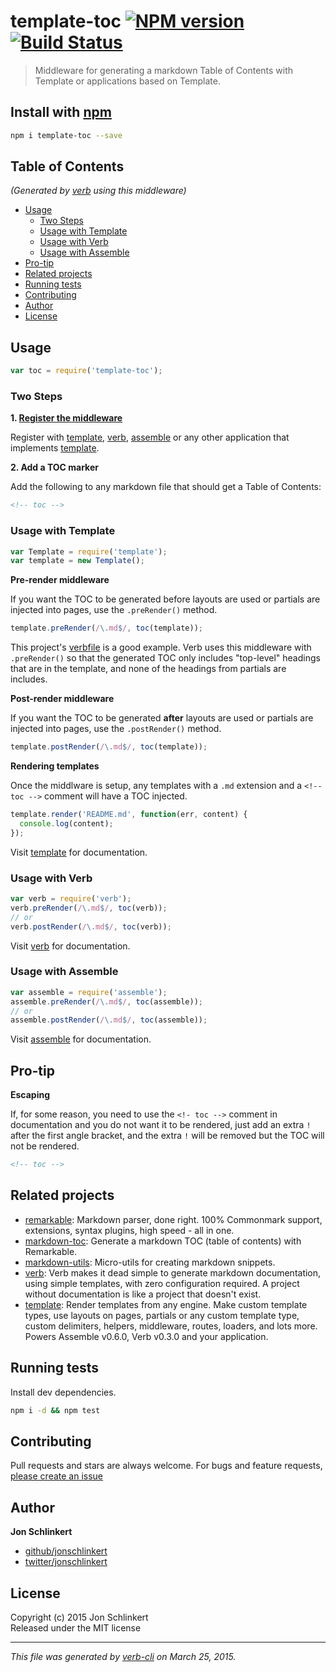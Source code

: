 # template-toc [![NPM version](https://badge.fury.io/js/template-toc.svg)](http://badge.fury.io/js/template-toc)  [![Build Status](https://travis-ci.org/jonschlinkert/template-toc.svg)](https://travis-ci.org/jonschlinkert/template-toc) 

> Middleware for generating a markdown Table of Contents with Template or applications based on Template.

## Install with [npm](npmjs.org)

```bash
npm i template-toc --save
```

## Table of Contents

_(Generated by [verb] using this middleware)_

<!-- toc -->

- [Usage](#usage)
  * [Two Steps](#two-steps)
  * [Usage with Template](#usage-with-template)
  * [Usage with Verb](#usage-with-verb)
  * [Usage with Assemble](#usage-with-assemble)
- [Pro-tip](#pro-tip)
- [Related projects](#related-projects)
- [Running tests](#running-tests)
- [Contributing](#contributing)
- [Author](#author)
- [License](#license)

<!-- tocstop -->

## Usage

```js
var toc = require('template-toc');
```

### Two Steps

**1. [Register the middleware](#usage-with-template)**

Register with [template], [verb], [assemble] or any other application that implements [template].


**2. Add a TOC marker**

Add the following to any markdown file that should get a Table of Contents:

```html
<!-- toc -->
```

### Usage with Template

```js
var Template = require('template');
var template = new Template();
```

**Pre-render middleware**

If you want the TOC to be generated before layouts are used or partials are injected into pages, use the `.preRender()` method. 

```js
template.preRender(/\.md$/, toc(template));
```

This project's [verbfile](./.verb.md) is a good example. Verb uses this middleware with `.preRender()` so that the generated TOC only includes "top-level" headings that are in the template, and none of the headings from partials are includes.


**Post-render middleware**

If you want the TOC to be generated **after** layouts are used or partials are injected into pages, use the `.postRender()` method. 

```js
template.postRender(/\.md$/, toc(template));
```

**Rendering templates**

Once the middlware is setup, any templates with a `.md` extension and a `<!-- toc -->` comment will have a TOC injected.

```js
template.render('README.md', function(err, content) {
  console.log(content);
});
```
Visit [template] for documentation.


### Usage with Verb

```js
var verb = require('verb');
verb.preRender(/\.md$/, toc(verb));
// or 
verb.postRender(/\.md$/, toc(verb));
```

Visit [verb] for documentation.

### Usage with Assemble

```js
var assemble = require('assemble');
assemble.preRender(/\.md$/, toc(assemble));
// or 
assemble.postRender(/\.md$/, toc(assemble));
```

Visit [assemble] for documentation.

## Pro-tip

**Escaping**

If, for some reason, you need to use the `<!- toc -->` comment in documentation and you do not want it to be rendered, just add an extra `!` after the first angle bracket, and the extra `!` will be removed but the TOC will not be rendered.

```html
<!-- toc -->
```

## Related projects
* [remarkable](https://github.com/jonschlinkert/remarkable): Markdown parser, done right. 100% Commonmark support, extensions, syntax plugins, high speed - all in one.
* [markdown-toc](https://github.com/jonschlinkert/markdown-toc): Generate a markdown TOC (table of contents) with Remarkable.
* [markdown-utils](https://github.com/jonschlinkert/markdown-utils): Micro-utils for creating markdown snippets.
* [verb](https://github.com/assemble/verb): Verb makes it dead simple to generate markdown documentation, using simple templates, with zero configuration required. A project without documentation is like a project that doesn't exist.
* [template](https://github.com/jonschlinkert/template): Render templates from any engine. Make custom template types, use layouts on pages, partials or any custom template type, custom delimiters, helpers, middleware, routes, loaders, and lots more. Powers Assemble v0.6.0, Verb v0.3.0 and your application.  

## Running tests
Install dev dependencies.

```bash
npm i -d && npm test
```

## Contributing
Pull requests and stars are always welcome. For bugs and feature requests, [please create an issue](https://github.com/jonschlinkert/template-toc/issues)

## Author

**Jon Schlinkert**
 
+ [github/jonschlinkert](https://github.com/jonschlinkert)
+ [twitter/jonschlinkert](http://twitter.com/jonschlinkert) 

## License
Copyright (c) 2015 Jon Schlinkert  
Released under the MIT license

***

_This file was generated by [verb-cli](https://github.com/assemble/verb-cli) on March 25, 2015._

[verb]: https://github.com/assemble/verb
[assemble]: https://github.com/assemble/assemble
[template]: https://github.com/jonschlinkert/template
